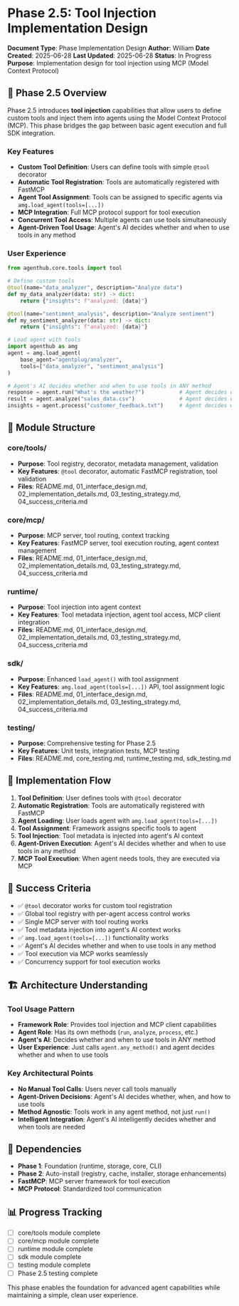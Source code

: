 # Phase 2.5: Tool Injection Implementation Design

**Document Type**: Phase Implementation Design
**Author**: William
**Date Created**: 2025-06-28
**Last Updated**: 2025-06-28
**Status**: In Progress
**Purpose**: Implementation design for tool injection using MCP (Model Context Protocol)

## 🎯 **Phase 2.5 Overview**

Phase 2.5 introduces **tool injection** capabilities that allow users to define custom tools and inject them into agents using the Model Context Protocol (MCP). This phase bridges the gap between basic agent execution and full SDK integration.

### **Key Features**
- **Custom Tool Definition**: Users can define tools with simple `@tool` decorator
- **Automatic Tool Registration**: Tools are automatically registered with FastMCP
- **Agent Tool Assignment**: Tools can be assigned to specific agents via `amg.load_agent(tools=[...])`
- **MCP Integration**: Full MCP protocol support for tool execution
- **Concurrent Tool Access**: Multiple agents can use tools simultaneously
- **Agent-Driven Tool Usage**: Agent's AI decides whether and when to use tools in any method

### **User Experience**
```python
from agenthub.core.tools import tool

# Define custom tools
@tool(name="data_analyzer", description="Analyze data")
def my_data_analyzer(data: str) -> dict:
    return {"insights": f"analyzed: {data}"}

@tool(name="sentiment_analysis", description="Analyze sentiment")
def my_sentiment_analyzer(data: str) -> dict:
    return {"insights": f"analyzed: {data}"}

# Load agent with tools
import agenthub as amg
agent = amg.load_agent(
    base_agent="agentplug/analyzer",
    tools=["data_analyzer", "sentiment_analysis"]
)

# Agent's AI decides whether and when to use tools in ANY method
response = agent.run("What's the weather?")           # Agent decides whether and when to use web_search
result = agent.analyze("sales_data.csv")              # Agent decides whether and when to use data_analyzer
insights = agent.process("customer_feedback.txt")     # Agent decides whether and when to use sentiment_analysis
```

## 📁 **Module Structure**

### **core/tools/**
- **Purpose**: Tool registry, decorator, metadata management, validation
- **Key Features**: `@tool` decorator, automatic FastMCP registration, tool validation
- **Files**: README.md, 01_interface_design.md, 02_implementation_details.md, 03_testing_strategy.md, 04_success_criteria.md

### **core/mcp/**
- **Purpose**: MCP server, tool routing, context tracking
- **Key Features**: FastMCP server, tool execution routing, agent context management
- **Files**: README.md, 01_interface_design.md, 02_implementation_details.md, 03_testing_strategy.md, 04_success_criteria.md

### **runtime/**
- **Purpose**: Tool injection into agent context
- **Key Features**: Tool metadata injection, agent tool access, MCP client integration
- **Files**: README.md, 01_interface_design.md, 02_implementation_details.md, 03_testing_strategy.md, 04_success_criteria.md

### **sdk/**
- **Purpose**: Enhanced `load_agent()` with tool assignment
- **Key Features**: `amg.load_agent(tools=[...])` API, tool assignment logic
- **Files**: README.md, 01_interface_design.md, 02_implementation_details.md, 03_testing_strategy.md, 04_success_criteria.md

### **testing/**
- **Purpose**: Comprehensive testing for Phase 2.5
- **Key Features**: Unit tests, integration tests, MCP testing
- **Files**: README.md, core_testing.md, runtime_testing.md, sdk_testing.md

## 🔄 **Implementation Flow**

1. **Tool Definition**: User defines tools with `@tool` decorator
2. **Automatic Registration**: Tools are automatically registered with FastMCP
3. **Agent Loading**: User loads agent with `amg.load_agent(tools=[...])`
4. **Tool Assignment**: Framework assigns specific tools to agent
5. **Tool Injection**: Tool metadata is injected into agent's AI context
6. **Agent-Driven Execution**: Agent's AI decides whether and when to use tools in any method
7. **MCP Tool Execution**: When agent needs tools, they are executed via MCP

## 🎯 **Success Criteria**

- ✅ `@tool` decorator works for custom tool registration
- ✅ Global tool registry with per-agent access control works
- ✅ Single MCP server with tool routing works
- ✅ Tool metadata injection into agent's AI context works
- ✅ `amg.load_agent(tools=[...])` functionality works
- ✅ Agent's AI decides whether and when to use tools in any method
- ✅ Tool execution via MCP works seamlessly
- ✅ Concurrency support for tool execution works

## 🏗️ **Architecture Understanding**

### **Tool Usage Pattern**
- **Framework Role**: Provides tool injection and MCP client capabilities
- **Agent Role**: Has its own methods (`run`, `analyze`, `process`, etc.)
- **Agent's AI**: Decides whether and when to use tools in ANY method
- **User Experience**: Just calls `agent.any_method()` and agent decides whether and when to use tools

### **Key Architectural Points**
- **No Manual Tool Calls**: Users never call tools manually
- **Agent-Driven Decisions**: Agent's AI decides whether, when, and how to use tools
- **Method Agnostic**: Tools work in any agent method, not just `run()`
- **Intelligent Integration**: Agent's AI intelligently decides whether and when tools are needed

## 🔗 **Dependencies**

- **Phase 1**: Foundation (runtime, storage, core, CLI)
- **Phase 2**: Auto-install (registry, cache, installer, storage enhancements)
- **FastMCP**: MCP server framework for tool execution
- **MCP Protocol**: Standardized tool communication

## 📊 **Progress Tracking**

- [ ] core/tools module complete
- [ ] core/mcp module complete
- [ ] runtime module complete
- [ ] sdk module complete
- [ ] testing module complete
- [ ] Phase 2.5 testing complete

This phase enables the foundation for advanced agent capabilities while maintaining a simple, clean user experience.
